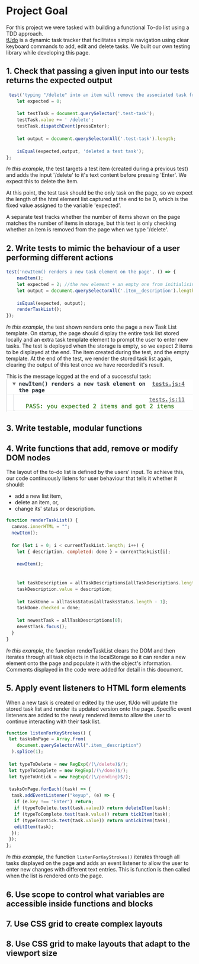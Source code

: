 # Project Goal
For this project we were tasked with building a functional To-do list using a TDD approach.<br>
[tUdo](https://github.com/fac27/tUdo) is a dynamic task tracker that facilitates simple navigation using clear keyboard commands to add, edit and delete tasks.
We built our own testing library while developing this page.

## 1. Check that passing a given input into our tests returns the expected output
```javascript
 test('typing "/delete" into an item will remove the associated task from storage', () => {
    let expected = 0;

    let testTask = document.querySelector('.test-task');
    testTask.value += ' /delete';
    testTask.dispatchEvent(pressEnter);

    let output = document.querySelectorAll('.test-task').length;

    isEqual(expected,output, 'deleted a test task');
};
```
*In this example*, the test targets a test item (created during a previous test) and adds the input '/delete' to it's text content before pressing 'Enter'.
We expect this to delete the item.

At this point, the test task should be the only task on the page, so we expect the length of the html element list captured at the end to be 0, which is the fixed value assigned to the variable 'expected'.

A separate test tracks whether the number of items shown on the page matches the number of items in storage, but this test is only checking whether an item is removed from the page when we type '/delete'.

## 2. Write tests to mimic the behaviour of a user performing different actions
```javascript
test('newItem() renders a new task element on the page', () => {
    newItem();
    let expected = 2; //the new element + an empty one from initialising the page
    let output = document.querySelectorAll('.item__description').length;

    isEqual(expected, output);
    renderTaskList();
});
```
*In this example*, the test shown renders onto the page a new Task List template.
On startup, the page should display the entire task list stored locally and an extra task template element to prompt the user to enter new tasks.
The test is deployed when the storage is empty, so we expect 2 items to be displayed at the end. The item created during the test, and the empty template.
At the end of the test, we render the stored task list again, clearing the output of this test once we have recorded it's result.

This is the message logged at the end of a successful task:
![screenshot of a successful test of the function newItem()](/img/screenshot__pass-test--tUdo.png)
## 3. Write testable, modular functions

## 4. Write functions that add, remove or modify DOM nodes
The layout of the to-do list is defined by the users' input.
To achieve this, our code continuously listens for user behaviour that tells it whether it should:
 - add a new list item, 
 - delete an item, or,
 - change its' status or description.

```javascript
function renderTaskList() {
  canvas.innerHTML = "";
  newItem();
  
  for (let i = 0; i < currentTaskList.length; i++) {
    let { description, completed: done } = currentTaskList[i];

    newItem();                                                                  // this function returns a template element to show the task

    
    let taskDescription = allTaskDescriptions[allTaskDescriptions.length - 1]; //the latest template displayed on the page is populated with
    taskDescription.value = description;                                       //information from the current task object   

    let taskDone = allTasksStatus[allTasksStatus.length - 1];
    taskDone.checked = done;

    let newestTask = allTaskDescriptions[0];                                    //the first template on the page, which was left empty,
    newestTask.focus();                                                         //is focused to prompt new user input
  }                                                                             
}
```
*In this example*, the function renderTaskList clears the DOM and then iterates through all task objects in the localStorage so it can render a new element onto the page and populate it with the object's information.
Comments displayed in the code were added for detail in this document.

## 5. Apply event listeners to HTML form elements
When a new task is created or edited by the user, tUdo will update the stored task list and render its updated version onto the page.
Specific event listeners are added to the newly rendered items to allow the user to continue interacting with their task list.

```javascript
function listenForKeyStrokes() {
 let tasksOnPage = Array.from(
    document.querySelectorAll(".item__description")
  ).splice(1);
        
 let typeToDelete = new RegExp(/(\/delete)$/);
 let typeToComplete = new RegExp(/(\/done)$/);
 let typeToUntick = new RegExp(/(\/pending)$/);
        
 tasksOnPage.forEach((task) => {
  task.addEventListener("keyup", (e) => {
   if (e.key !== "Enter") return;
   if (typeToDelete.test(task.value)) return deleteItem(task);
   if (typeToComplete.test(task.value)) return tickItem(task);
   if (typeToUntick.test(task.value)) return untickItem(task);
   editItem(task);
  });
 });
};
```
*In this example*, the function ```listenForKeyStrokes()``` iterates through all tasks displayed on the page and adds an event listener to allow the user to enter new changes with different text entries.
This is function is then called when the list is rendered onto the page.

## 6. Use scope to control what variables are accessible inside functions and blocks

## 7. Use CSS grid to create complex layouts

## 8. Use CSS grid to make layouts that adapt to the viewport size
